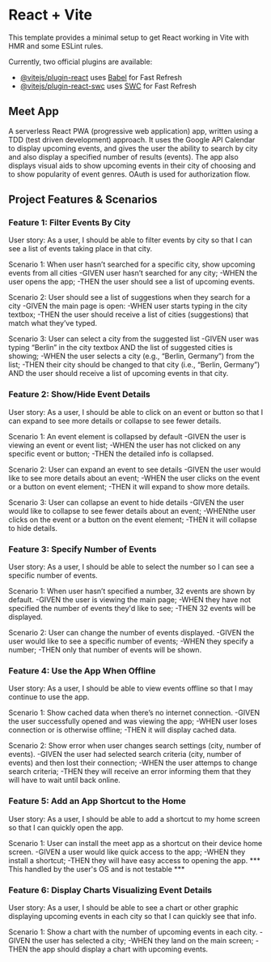 # React + Vite

This template provides a minimal setup to get React working in Vite with HMR and some ESLint rules.

Currently, two official plugins are available:

- [@vitejs/plugin-react](https://github.com/vitejs/vite-plugin-react/blob/main/packages/plugin-react/README.md) uses [Babel](https://babeljs.io/) for Fast Refresh
- [@vitejs/plugin-react-swc](https://github.com/vitejs/vite-plugin-react-swc) uses [SWC](https://swc.rs/) for Fast Refresh

## Meet App
A serverless React PWA (progressive web application) app, written using a TDD (test driven development) approach.  It uses the Google API Calendar to display upcoming events, and gives the user the ability to search by city and also display a specified number of results (events).  The app also displays visual aids to show upcoming events in their city of choosing and to show popularity of event genres.  OAuth is used for authorization flow.

## Project Features & Scenarios

### Feature 1: Filter Events By City
User story: As a user, I should be able to filter events by city so that I can see a list of events taking place in that city.

Scenario 1: When user hasn’t searched for a specific city, show upcoming events from all cities
-GIVEN user hasn’t searched for any city;
-WHEN the user opens the app;
-THEN the user should see a list of upcoming events.

Scenario 2: User should see a list of suggestions when they search for a city
-GIVEN the main page is open:
-WHEN user starts typing in the city textbox;
-THEN the user should receive a list of cities (suggestions) that match what they’ve typed.

Scenario 3: User can select a city from the suggested list
-GIVEN user was typing “Berlin” in the city textbox AND the list of suggested cities is showing;
-WHEN the user selects a city (e.g., “Berlin, Germany”) from the list;
-THEN their city should be changed to that city (i.e., “Berlin, Germany”) AND the user should receive a list of upcoming events in that city.

### Feature 2: Show/Hide Event Details
User story: As a user, I should be able to click on an event or button so that I can expand to see more details or collapse to see fewer details.

Scenario 1: An event element is collapsed by default
-GIVEN the user is viewing an event or event list;
-WHEN the user has not clicked on any specific event or button;
-THEN the detailed info is collapsed.

Scenario 2: User can expand an event to see details
-GIVEN the user would like to see more details about an event;
-WHEN the user clicks on the event or a button on event element;
-THEN it will expand to show more details.

Scenario 3: User can collapse an event to hide details
-GIVEN the user would like to collapse to see fewer details about an event;
-WHENthe user clicks on the event or a button on the event element;
-THEN it will collapse to hide details.

### Feature 3: Specify Number of Events
User story: As a user, I should be able to select the number so I can see a specific number of events.

Scenario 1: When user hasn’t specified a number, 32 events are shown by default.
-GIVEN the user is viewing the main page;
-WHEN they have not specified the number of events they'd like to see;
-THEN 32 events will be displayed.

Scenario 2: User can change the number of events displayed.
-GIVEN the user would like to see a specific number of events;
-WHEN they specify a number;
-THEN only that number of events will be shown.

### Feature 4: Use the App When Offline
User story: As a user, I should be able to view events offline so that I may continue to use the app.

Scenario 1: Show cached data when there’s no internet connection.
-GIVEN the user successfully opened and was viewing the app;
-WHEN user loses connection or is otherwise offline;
-THEN it will display cached data.

Scenario 2: Show error when user changes search settings (city, number of events).
-GIVEN the user had selected search criteria (city, number of events) and then lost their connection;
-WHEN the user attemps to change search criteria;
-THEN they will receive an error informing them that they will have to wait until back online.

### Feature 5: Add an App Shortcut to the Home
User story: As a user, I should be able to add a shortcut to my home screen so that I can quickly open the app.

Scenario 1: User can install the meet app as a shortcut on their device home screen.
-GIVEN a user would like quick access to the app;
-WHEN they install a shortcut;
-THEN they will have easy access to opening the app.
*** This handled by the user's OS and is not testable ***

### Feature 6: Display Charts Visualizing Event Details
User story: As a user, I should be able to see a chart or other graphic displaying upcoming events in each city so that I can quickly see that info.

Scenario 1: Show a chart with the number of upcoming events in each city.
-GIVEN the user has selected a city;
-WHEN they land on the main screen;
-THEN the app should display a chart with upcoming events.